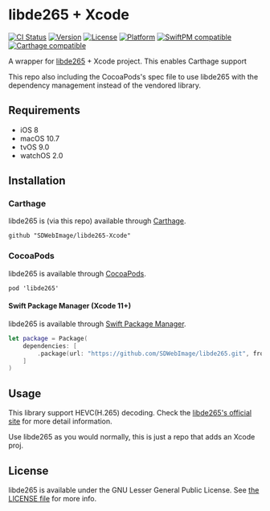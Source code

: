 # libde265 + Xcode

[![CI Status](http://img.shields.io/travis/SDWebImage/libde265-Xcode.svg?style=flat)](https://travis-ci.org/SDWebImage/libde265-Xcode)
[![Version](https://img.shields.io/cocoapods/v/libde265.svg?style=flat)](http://cocoapods.org/pods/libde265)
[![License](https://img.shields.io/cocoapods/l/libde265.svg?style=flat)](http://cocoapods.org/pods/libde265)
[![Platform](https://img.shields.io/cocoapods/p/libde265.svg?style=flat)](http://cocoapods.org/pods/libde265)
[![SwiftPM compatible](https://img.shields.io/badge/SwiftPM-compatible-brightgreen.svg?style=flat)](https://swift.org/package-manager/)
[![Carthage compatible](https://img.shields.io/badge/Carthage-compatible-4BC51D.svg?style=flat)](https://github.com/SDWebImage/libde265-Xcode)

A wrapper for [libde265](https://github.com/strukturag/libde265) + Xcode project.
This enables Carthage support

This repo also including the CocoaPods's spec file to use libde265 with the dependency management instead of the vendored library.

## Requirements

+ iOS 8
+ macOS 10.7
+ tvOS 9.0
+ watchOS 2.0

## Installation

### Carthage

libde265 is (via this repo) available through [Carthage](https://github.com/Carthage/Carthage).

```
github "SDWebImage/libde265-Xcode"
```

### CocoaPods

libde265 is available through [CocoaPods](https://github.com/CocoaPods/CocoaPods).

```
pod 'libde265'
```

#### Swift Package Manager (Xcode 11+)

libde265 is available through [Swift Package Manager](https://swift.org/package-manager).

```swift
let package = Package(
    dependencies: [
        .package(url: "https://github.com/SDWebImage/libde265.git", from: "1.0.4")
    ]
)
```

## Usage

This library support HEVC(H.265) decoding. Check the [libde265's official site](https://www.libde265.org/) for more detail information.

Use libde265 as you would normally, this is just a repo that adds an Xcode proj.

## License

libde265 is available under the GNU Lesser General Public License. See [the LICENSE file](https://github.com/strukturag/libde265/blob/master/COPYING) for more info.


